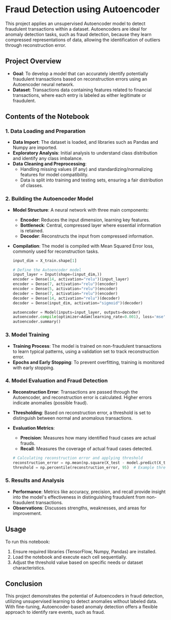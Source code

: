 
# Fraud Detection using Autoencoder

This project applies an unsupervised Autoencoder model to detect fraudulent transactions within a dataset. Autoencoders are ideal for anomaly detection tasks, such as fraud detection, because they learn compressed representations of data, allowing the identification of outliers through reconstruction error.

## Project Overview
- **Goal**: To develop a model that can accurately identify potentially fraudulent transactions based on reconstruction errors using an Autoencoder neural network.
- **Dataset**: Transactions data containing features related to financial transactions, where each entry is labeled as either legitimate or fraudulent.

## Contents of the Notebook

### 1. Data Loading and Preparation
- **Data Import**: The dataset is loaded, and libraries such as Pandas and Numpy are imported.
- **Exploratory Analysis**: Initial analysis to understand class distribution and identify any class imbalance.
- **Data Cleaning and Preprocessing**:
  - Handling missing values (if any) and standardizing/normalizing features for model compatibility.
  - Data is split into training and testing sets, ensuring a fair distribution of classes.

### 2. Building the Autoencoder Model
- **Model Structure**: A neural network with three main components:
  - **Encoder**: Reduces the input dimension, learning key features.
  - **Bottleneck**: Central, compressed layer where essential information is retained.
  - **Decoder**: Reconstructs the input from compressed information.
- **Compilation**: The model is compiled with Mean Squared Error loss, commonly used for reconstruction tasks.

  ```python
  input_dim = X_train.shape[1]

  # Define the Autoencoder model
  input_layer = Input(shape=(input_dim,))
  encoder = Dense(14, activation="relu")(input_layer)
  encoder = Dense(7, activation="relu")(encoder)
  encoder = Dense(5, activation="relu")(encoder)
  decoder = Dense(7, activation="relu")(encoder)
  decoder = Dense(14, activation="relu")(decoder)
  decoder = Dense(input_dim, activation="sigmoid")(decoder)

  autoencoder = Model(inputs=input_layer, outputs=decoder)
  autoencoder.compile(optimizer=Adam(learning_rate=0.001), loss='mse')
  autoencoder.summary()

  ```

### 3. Model Training
- **Training Process**: The model is trained on non-fraudulent transactions to learn typical patterns, using a validation set to track reconstruction error.
- **Epochs and Early Stopping**: To prevent overfitting, training is monitored with early stopping.

### 4. Model Evaluation and Fraud Detection
- **Reconstruction Error**: Transactions are passed through the Autoencoder, and reconstruction error is calculated. Higher errors indicate anomalies (possible fraud).
- **Thresholding**: Based on reconstruction error, a threshold is set to distinguish between normal and anomalous transactions.
- **Evaluation Metrics**:
  - **Precision**: Measures how many identified fraud cases are actual frauds.
  - **Recall**: Measures the coverage of actual fraud cases detected.

  ```python
  # Calculating reconstruction error and applying threshold
  reconstruction_error = np.mean(np.square(X_test - model.predict(X_test)), axis=1)
  threshold = np.percentile(reconstruction_error, 95)  # Example threshold based on 95th percentile
  ```

### 5. Results and Analysis
- **Performance**: Metrics like accuracy, precision, and recall provide insight into the model's effectiveness in distinguishing fraudulent from non-fraudulent transactions.
- **Observations**: Discusses strengths, weaknesses, and areas for improvement.

## Usage
To run this notebook:
1. Ensure required libraries (TensorFlow, Numpy, Pandas) are installed.
2. Load the notebook and execute each cell sequentially.
3. Adjust the threshold value based on specific needs or dataset characteristics.

## Conclusion
This project demonstrates the potential of Autoencoders in fraud detection, utilizing unsupervised learning to detect anomalies without labeled data. With fine-tuning, Autoencoder-based anomaly detection offers a flexible approach to identify rare events, such as fraud.

